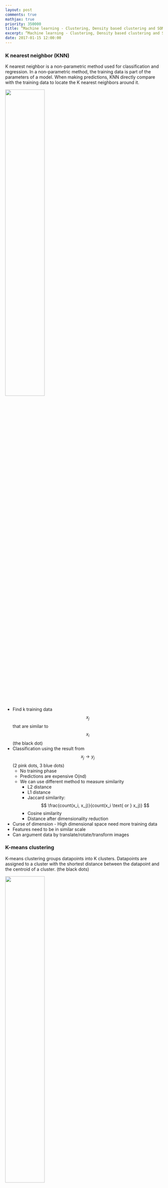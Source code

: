 ```yaml
---
layout: post
comments: true
mathjax: true
priority: 350000
title: “Machine learning - Clustering, Density based clustering and SOM”
excerpt: “Machine learning - Clustering, Density based clustering and SOM”
date: 2017-01-15 12:00:00
---
```

### K nearest neighbor (KNN)

K nearest neighbor is a non-parametric method used for classification and regression. In a non-parametric method, the training data is part of the parameters of a model. When making predictions, KNN directly compare with the training data to locate the K nearest neighbors around it.

<div class="imgcap">
<img src="/assets/ml/knn.png" style="border:none;width:50%">
</div>

* Find k training data $$x_j$$ that are similar to $$x_i$$ (the black dot)
* Classification using the result from $$x_j \rightarrow y_j$$ (2 pink dots, 3 blue dots)
	* No training phase
	* Predictions are expensive O(nd)
	* We can use different method to measure similarity
		* L2 distance
		* L1 distance
		* Jaccard similarity:  $$ \frac{count(x_i, x_j)}{count(x_i \text{ or } x_j)} $$
		* Cosine similarity
		* Distance after dimensionality reduction
* Curse of dimension - High dimensional space need more training data
* Features need to be in similar scale
* Can argument data by translate/rotate/transform images

### K-means clustering

K-means clustering groups datapoints into K clusters. Datapoints are assigned to a cluster with the shortest distance between the datapoint and the centroid of a cluster. (the black dots)
<div class="imgcap">
<img src="/assets/ml/kmean.png" style="border:none;width:50%">
</div>

* Pick K random points as centroids
* Form clusters by grouping points to their nearest centroid
	* Distance is calculated as the L2 norm

$$
dist = \sqrt{\sum^d_{j=1} (x^i_{j} - c^i_{j})^2 }
$$

* For points in the same cluster, compute the mean as the new centroid

$$
c^i_j = \frac{1}{n_{c^i}} \sum_{m \in c^i} x^m_j
$$

* Re-cluster all datapoints based on the new centroid location
* Repeat the process in computing the new centroids and re-clustering
* Finish when no points switch to another cluster

In this diagram, we start with 3 randoms centroids (pink dots). First, we re-cluster all datapoints according to the centroids of the clusters. Then we recompute the new position of the centroids using mean. After 3 iterations of re-clustering and re-calculate, we form 3 clusters.

<div class="imgcap">
<img src="/assets/ml/kmeans.png" style="border:none;width:100%">
</div>

We can repeat the process many times with different initial random centroids. Then we use the cost function below to select the model with the lowest cost:

$$
J = \sum^N_{i=1} \sum^d_{j=1}  (x^i_j - c^i_j )^2
$$

The choices of K can sometimes dictated by the business. For example, a football team only want to partition the stadium into 10 price zones. Therefore, $$k=10$$. On the other hand, we can keep increase the value of K until the cost function above does not show a good return in further dividing the datapoints.

#### Vector quantization

In image vector quantization, we use K-means clustering to map a RGB pixel into one of the cluster's mean (centroids). For example, we can allocate 8 bits to identify a cluster. Therefore we have $$2^8=256$$ clusters. We map a 24 bits RGB pixel into one of the cluster. 

$$
(234, 255, 34) \rightarrow cluster_{113} \rightarrow 113
$$

To decode the value of 113, we use the RGB values of the centroid of cluster 113.

$$
113 \rightarrow \text{RGB value for } centroid_{113} \rightarrow (220, 248, 30)
$$


### K-median clustering

K-median clustering computes the centroid using the medium. For each dimension, we compute its medium separately from other dimension.

$$
c_{i_j} = median_j (x^1_j, x^2_j, \cdots)  
$$

which $$ c_{i} $$ is the centroid of the cluster $$i$$. $$c_{i_j}$$ is the $$jth$$ dimension of the centroid.

For the cluster assignment, instead of using L2-norm to measure distance,  we assign datapoints to the closest cluster with distance measured by the L1 norm.

$$
dist^i = \sum^d_{j=1} \vert x^i_j - c_{i_j} \vert  
$$

<div class="imgcap">
<img src="/assets/ml/med.png" style="border:none;width:60%">
</div>

K-median clustering is less vulnerable to outliners. The green outliner on the top right will be grouped into the green cluster in a 3-median cluster instead of having itself as a separate cluster in K-means.

Corresponding cost function:

$$
J = \sum^N_{i=1} \sum^d_{j=1} \vert x^i_j - c^i_j \vert  
$$

### K-means++ clustering

In K-means clustering, instead of initializing K means (centroids) randomly at the beginning, we random select one mean at a time. We randomly select our first mean. For the next mean, we still select it randomly but with higher preference on datapoints further away from the first mean. For the third mean, we repeat the step with the assigned weight proportional to its distance from the first and the second mean. The selection process continues until we have K means.

<div class="imgcap">
<img src="/assets/ml/plus.png" style="border:none;width:50%">
</div>

* Randomly select a point as the first-mean $$w^1$$
* For all datapoints $$ x^i $$, compute the distance from all the existing centroids

$$
dist^i_c = \| x^i - w^c \|_2
$$

* Find the minimum

$$
dist^i = \min \| x^i - w^c \|_2
$$

* We randomly pick $$x^i$$ as the next centroids with the probability

$$
P(x_i) = \frac{dist_i^2}{\sum^{k'}_{j=1} (dist^j)^2}
$$

* Repeating the process until we have k-means

### Density based clustering (DBSCAN) 

As shown below, a distance based cluster like K-means will have problem to cluster concave shape cluster:
<div class="imgcap">
<img src="/assets/ml/den2.png" style="border:none;width:80%">
</div>

Density based clustering connects neighboring high density points together to form a cluster.
<div class="imgcap">
<img src="/assets/ml/dde2.png" style="border:none;width:40%">
</div>

 A datapoint is a core point if within radius $$r$$, there are $$m$$ reachable points. A cluster is form by connecting core points (the darker green) that are reachable from the others. 
 
 <div class="imgcap">
 <img src="/assets/ml/dde3c.png" style="border:none;width:30%">
 </div>
 
 The green cluster is formed by 
* located all the core points (dark green) 
* Join all the core points that are within $$r$$
* Join all points that are within $$r$$ from all those core points (shown as light green)
<div class="imgcap">
<img src="/assets/ml/dde3.png" style="border:none;width:50%">
</div>
* The green cluster contains both the dark and light green dots

> Unlike other clustering, a datapoint may not belong to any cluster.

If we have a lot of datapoints, compute the distances for one datapoints to others are expensive. Instead, datapoints are partitioned into regions. We only connect points that are in the same or adjacent grid regions. 

 <div class="imgcap">
 <img src="/assets/ml/gg11.png" style="border:none;width:60%">
 </div>

Datapoints can be sparsely distributed. We can use a hash, rather than an array, to store the datapoints that belong to a grid. For feature space with many dimensional, the number of adjacent grid can still be very large though.

### Ensemble Clustering (UBClustering)

We can run K-means many times with different initialization to produce many models. Ensemble Clustering usea those models to predict whether 2 datapoints should belong to the same cluster.

* Run K-means M times with different initialization to produce M models
* For datapoints $$x_i$$ and $$x_j$$, if a simple majority of M models agrees they belongs to the same cluster, make sure they are cluster together.
	* If both are already assigned to clusters, merge both clusters.
	* If none are assigned, form a new cluster.
	* If only one is assigned, assign the other one into the same cluster.


### Density-Based Hierarchical Clustering

In Density based clustering (DBSCAN), radius $$r$$ acts as a threshold to connect datapoints. The choice of $$r$$ can be tricky. When we pick a smaller $$r$$, we can detect small scale clusters while a large scale can detect larger clusters.

<div class="imgcap">
<img src="/assets/ml/hier2.png" style="border:none;width:80%">
</div>

Hierarchical clustering use different size of $$r$$ to build a hierarchy of clusters:

<div class="imgcap">
<img src="/assets/ml/hier2a.png" style="border:none;width:60%">
</div>

Here is another example:

<div class="imgcap">
<img src="/assets/ml/hier2b.png" style="border:none;width:40%">
</div>

### Hierarchical clustering

We can build a hierarchical cluster from bottom-up or bottom down.

#### Agglomerative clustering (Bottom-Up)

* Starts with each datapoint as its own cluster
* Merge the two closest clusters
	* Average-link: Merge 2 clusters with smallest average distance between datapoints after merging
	* Single-link: Minimum distance between datapoints
	* Complete-link: Maximum distance between datapoints
	* Ward's method: Minimize variance
* Stop when only one cluster left
* More common than bottom-down

#### Hierarchical K-means (Top-down)
 
Bottom-down clustering consider all datapoints as one single cluster.

* Use K-means to break a cluster into k clusters
* Continue running k-means for each children cluster 
	*Until it reaches the total number of clusters that we want or
	* The average distance, the radius, the variance, the density or the max distance reaches a threshold
		
#### Bisecting K-means

In every iteration, bisecting K-means pick a cluster to split it 2 ways to lower the cost the most.

* Loop until reaching the desired number of clusters or certain threshold has reached
	* For every cluster
		* Compute the total cost if the cluster is splited into 2 using the K-means clustering
	* Pick the cluster that lower the cost the most and commit the split

### Canopy clustering

Canopy clustering is often used as an initial step to partition datapoints into clusters before moving to a more expensive clustering techniques like K-means clustering.

Canopy clustering using two thresholds
* $$T_1$$: the loose distance
* $$T_2$$: the tight distance $$ T_2<T_1$$

1. Start with the set of datapoints to be clustered
2. Remove a point from the set as the center of a new canopy
3. For each point left in the set, assign it to the new canopy if the distance $$ \lt T_1$$ 
4. If the distance of is additionally $$ \lt T_2 $$, remove it from the set
5. Repeat from step 2 until there are no more data points in the set
6. These relatively cheaply clustered canopies can be sub-clustered using a more expensive algorithm

<div class="imgcap">
<img src="/assets/ml/cano.png" style="border:none;width:30%">
</div>

### Self-organizing maps (SOM)

Self-organizing maps match feature vectors into one of the node in a lattice. SOM creates a map which neighbors are close to each other. For example, a RGB pixel value is mapped to one of the color node of a color palet created by SOM. 

<div class="imgcap">
<img src="/assets/ml/som.png" style="border:none;width:40%">
</div>

* Each node's weights $$W_{j} $$ are initialized between 0 and 1
* Random select a training dataset $$x_t$$
* Find the node closet to $$x_t$$ measured by the L2-norm distance

$$
\| W_{j} - x_t \|
$$

* The winning node is known as the Best Matching Unit $$u$$. (BMU).
* Neighboring nodes $$v$$ are adjusted to look closer to $$u$$.
* Each $$v$$'s weights are adjusted based on the following equations. 
	* The closer to the BMU, the more its weights get adjusted. 
	* The changes also decay with time. 
		* This adjustment is named $$\theta(u, v, t)$$ below.
	* $$lr(t)$$ is the learning rate like the gradient descent decay with time.

$$
W_v(t+1) = W_v(t) + \theta(u, v, t) \cdot lr(t) \cdot (x_t - W_v(t))
$$

* Repeat the iterations until the solution converge



